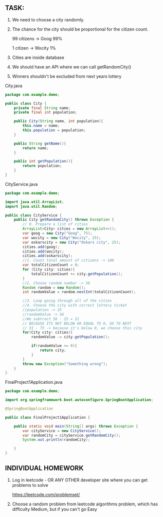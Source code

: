 ## TASK:

1. We need to choose a city randomly.
2. The chance for the city should be proportional for the citizen count.

   99 citizens -> Goog 99%
  
    1 citizen -> Wocity 1%
  
4. Cities are inside database
5. We should have an API where we can call getRandomCity()
6. Winners shouldn't be excluded from next years lottery

City.java

```java
package com.example.demo;

public class City {
    private final String name;
    private final int population;

    public City(String name, int population){
        this.name = name;
        this.population = population;
    }

    public String getName(){
        return name;
    }

    public int getPopulation(){
        return population;
    }
}
```

CityService.java
```java
package com.example.demo;

import java.util.ArrayList;
import java.util.Random;

public class CityService {
    public City getRandomCity() throws Exception {
        // 0. Prepare a list of cities
        ArrayList<City> cities = new ArrayList<>();
        var goog = new City("Goog", 75);
        var wocity = new City("Wocity", 25);
        var oskarscity = new City("Oskars city", 25);
        cities.add(goog);
        cities.add(wocity);
        cities.add(oskarscity);
        //1. Count total amount of citizens -> 100
        var totalCitizenCount = 0;
        for (City city: cities){
            totalCitizenCount += city.getPopulation();
        }
        //2. Choose random number -> 56
        Random random = new Random();
        int randomValue = random.nextInt(totalCitizenCount);

        //3. Loop going through all of the cities
        //4. Choose the city with correct lottery ticket
        //population -> 25
        //randomValue -> 56
        //We subtract 56 - 25 = 31
        // BECAUSE ITS NOT BELOW OR EQUAL TO 0, GO TO NEXT
        // 31 - 75 -> because it's below 0, we choose this city
        for(City city: cities){
            randomValue -= city.getPopulation();

            if(randomValue <= 0){
                return city;
            }
        }
        throw new Exception("Something wrong");
    }
}
```

FinalProject1Application.java
```java
package com.example.demo;

import org.springframework.boot.autoconfigure.SpringBootApplication;

@SpringBootApplication

public class FinalProject1Application {

	public static void main(String[] args) throws Exception {
		var cityService = new CityService();
		var randomCity = cityService.getRandomCity();
		System.out.println(randomCity);

	}
}
```

## INDIVIDUAL HOMEWORK

1. Log in leetcode - OR ANY OTHER developer site where you can get problems to solve
   
	https://leetcode.com/problemset/

2. Choose a random problem from leetcode algorithms problem, which has difficulty Medium, but if you can't go Easy
